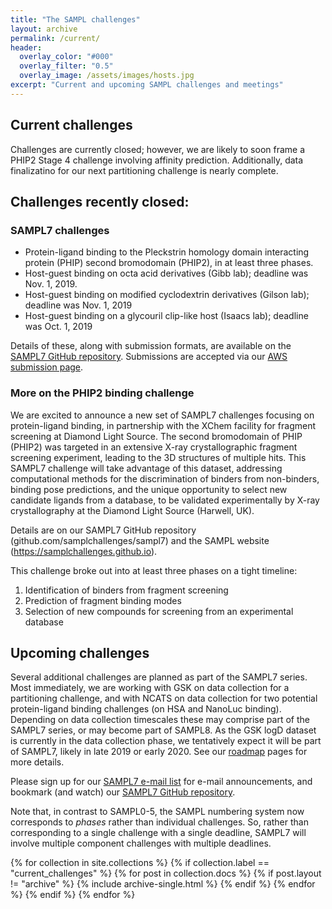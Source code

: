 ```yaml
---
title: "The SAMPL challenges"
layout: archive
permalink: /current/
header:
  overlay_color: "#000"
  overlay_filter: "0.5"
  overlay_image: /assets/images/hosts.jpg
excerpt: "Current and upcoming SAMPL challenges and meetings"
---
```


## Current challenges

Challenges are currently closed; however, we are likely to soon frame a PHIP2 Stage 4 challenge involving affinity prediction. Additionally, data finalizatino for our next partitioning challenge is nearly complete.

## Challenges recently closed:

### SAMPL7 challenges
- Protein-ligand binding to the Pleckstrin homology domain interacting protein (PHIP) second bromodomain (PHIP2), in at least three phases.
- Host-guest binding on octa acid derivatives (Gibb lab); deadline was Nov. 1, 2019.
- Host-guest binding on modified cyclodextrin derivatives (Gilson lab); deadline was Nov. 1, 2019
- Host-guest binding on a glycouril clip-like host (Isaacs lab); deadline was Oct. 1, 2019

Details of these, along with submission formats, are available on the [SAMPL7 GitHub repository](https://github.com/mobleylab/SAMPL7). Submissions are accepted via our [AWS submission page](http://sampl-submission.us-west-1.elasticbeanstalk.com/submit/).

### More on the PHIP2 binding challenge

We are excited to announce a new set of SAMPL7 challenges focusing on protein-ligand binding, in partnership with the XChem facility for fragment screening at Diamond Light Source. The second bromodomain of PHIP (PHIP2) was targeted in an extensive X-ray crystallographic fragment screening experiment, leading to the 3D structures of multiple hits. This SAMPL7 challenge will take advantage of this dataset, addressing computational methods for the discrimination of binders from non-binders, binding pose predictions, and the unique opportunity to select new candidate ligands from a database, to be validated experimentally by X-ray crystallography at the Diamond Light Source (Harwell, UK).   

Details are on our SAMPL7 GitHub repository (github.com/samplchallenges/sampl7) and the SAMPL website (https://samplchallenges.github.io).

This challenge broke out into at least three phases on a tight timeline:
1) Identification of binders from fragment screening
2) Prediction of fragment binding modes
3) Selection of new compounds for screening from an experimental database


## Upcoming challenges

Several additional challenges are planned as part of the SAMPL7 series.
Most immediately, we are working with GSK on data collection for a partitioning challenge, and with NCATS on data collection for two potential protein-ligand binding challenges (on HSA and NanoLuc binding). Depending on data collection timescales these may comprise part of the SAMPL7 series, or may become part of SAMPL8.
As the GSK logD dataset is currently in the data collection phase, we tentatively expect it will be part of SAMPL7, likely in late 2019 or early 2020.
See our [roadmap](https://samplchallenges.github.io/roadmap/) pages for more details.

Please sign up for our [SAMPL7 e-mail list](http://eepurl.com/gpBBun) for e-mail announcements, and bookmark (and watch) our [SAMPL7 GitHub repository](https://github.com/MobleyLab/SAMPL7).

Note that, in contrast to SAMPL0-5, the SAMPL numbering system now corresponds to *phases* rather than individual challenges. So, rather than corresponding to a single challenge with a single deadline, SAMPL7 will involve multiple component challenges with multiple deadlines.


{% for collection in site.collections %}
  {% if collection.label == "current_challenges" %}
    {% for post in collection.docs %}
	  {% if post.layout != "archive" %}
        {% include archive-single.html %}
	  {% endif %}
    {% endfor %}
  {% endif %}
{% endfor %}
